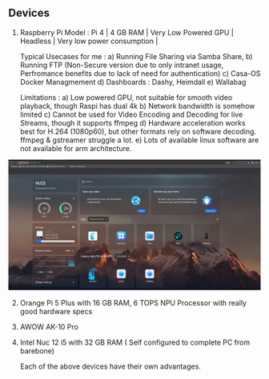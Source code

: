 ## Devices
1) Raspberry Pi
   Model : Pi 4 | 4 GB RAM | Very Low Powered GPU | Headless | Very low power consumption | 
   
   Typical Usecases for me :
   a) Running File Sharing via Samba Share,
   b) Running FTP (Non-Secure version due to only intranet usage, Perfromance benefits due to lack of need for authentication)
   c) Casa-OS Docker Managmement
   d) Dashboards : Dashy, Heimdall
   e) Wallabag
   
   Limitations :
   a) Low powered GPU, not suitable for smooth video playback, though Raspi has dual 4k
   b) Network bandwidth is somehow limited
   c) Cannot be used for Video Encoding and Decoding for live Streams, though it supports ffmpeg
   d) Hardware acceleration works best for H.264 (1080p60), but other formats rely on software decoding.
      ffmpeg & gstreamer struggle a lot.
   e) Lots of available linux software are not available for arm architecture.
   
 ![code-tab](/images/Casaos-Rpi4.png)
 
2) Orange Pi 5 Plus with 16 GB RAM, 6 TOPS NPU Processor with really good hardware specs
4) AWOW AK-10 Pro
5) Intel Nuc 12 i5 with 32 GB RAM ( Self configured to complete PC from barebone)

   Each of the above devices have their own advantages.
